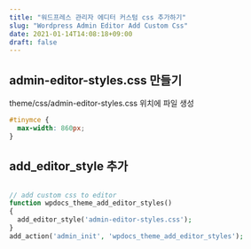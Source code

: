 ```yaml
---
title: "워드프레스 관리자 에디터 커스텀 css 추가하기"
slug: "Wordpress Admin Editor Add Custom Css"
date: 2021-01-14T14:08:18+09:00
draft: false
---
```


## admin-editor-styles.css 만들기

theme/css/admin-editor-styles.css 위치에 파일 생성

```css
#tinymce {
  max-width: 860px;
}
```

## add_editor_style 추가

```php

// add custom css to editor
function wpdocs_theme_add_editor_styles()
{
  add_editor_style('admin-editor-styles.css');
}
add_action('admin_init', 'wpdocs_theme_add_editor_styles');

```
